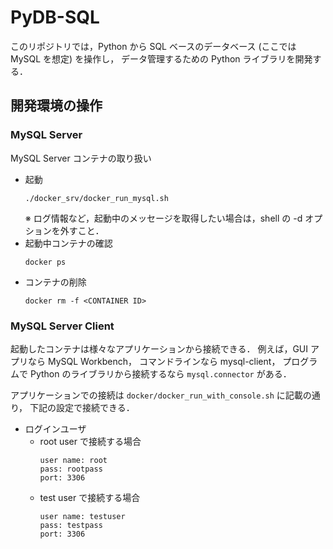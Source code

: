 # PyDB-SQL

このリポジトリでは，Python から SQL ベースのデータベース (ここでは MySQL を想定) を操作し，
データ管理するための Python ライブラリを開発する．

## 開発環境の操作

### MySQL Server

MySQL Server コンテナの取り扱い

- 起動
  ```
  ./docker_srv/docker_run_mysql.sh
  ```
  ※ ログ情報など，起動中のメッセージを取得したい場合は，shell の -d オプションを外すこと．
- 起動中コンテナの確認
  ```
  docker ps
  ```
- コンテナの削除
  ```
  docker rm -f <CONTAINER ID>
  ```

### MySQL Server Client

起動したコンテナは様々なアプリケーションから接続できる．
例えば，GUI アプリなら MySQL Workbench，
コマンドラインなら mysql-client，
プログラムで Python のライブラリから接続するなら `mysql.connector` がある．

アプリケーションでの接続は `docker/docker_run_with_console.sh` に記載の通り，
下記の設定で接続できる．

- ログインユーザ
  - root user で接続する場合
    ```
    user name: root
    pass: rootpass
    port: 3306
    ```
  - test user で接続する場合
    ```
    user name: testuser
    pass: testpass
    port: 3306
    ```

